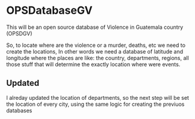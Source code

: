 # OPSDatabaseGV
This will be an open source database of Violence in Guatemala country (OPSDGV)

So, to locate where are the violence or a murder, deaths, etc we need to create the locations, In other words we need a database of latitude and longitude where the places are like: the country, departments, regions, all those stuff that will determine the exactly location where were events.

## Updated
I alreday updated the location of departments, so the next step will be set the location of every city, using the same logic for creating the previuos databases
